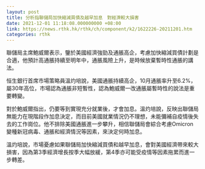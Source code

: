 ```yaml
---
layout: post
title: 分析指聯儲局加快縮減買債及越早加息　對經濟較大損害
date: 2021-12-01 11:18:08.000000000 +08:00
link: https://news.rthk.hk/rthk/ch/component/k2/1622226-20211201.htm
categories: rthk
---
```


聯儲局主席鮑威爾表示，鑒於美國經濟強勁及通脹高企，考慮加快縮減買債計劃是合適，他預計高通脹持續至明年中，通脹風險上升，是時候放棄暫時性通脹的講法。

恒生銀行首席市場策略員溫灼培說，美國通脹持續高企，10月通脹率升至6.2%，屬30年高位，市場認為通脹非短暫性，認為鮑威爾一改通脹屬暫時性的說法是重要轉變。

對於鮑威爾指出，仍要等到實現充分就業後，才會加息。溫灼培說，反映出聯儲局無能力在現階段作加息決定，而目前美國就業情況仍不理想，未能彌補自疫情後失去的工作崗位。他不排除美國通脹進一步攀升，相信聯儲局會綜合考慮Omicron變種新冠病毒、通脹和經濟情況等因素，來決定何時加息。

溫灼培說，市場憂慮如果聯儲局加快縮減買債和越早加息，會對美國經濟帶來較大損害，因為第3季經濟增長按季大幅放緩，第4季亦可能受疫情等因素拖累而進一步轉差。
